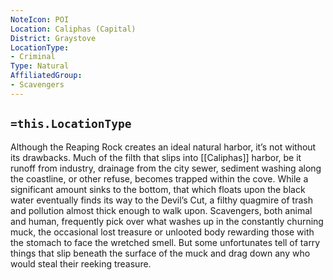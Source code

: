 ```yaml
---
NoteIcon: POI
Location: Caliphas (Capital) 
District: Graystove
LocationType:
- Criminal 
Type: Natural
AffiliatedGroup:
- Scavengers
---
```

## `=this.LocationType`

Although the Reaping Rock creates an ideal natural harbor, it’s not without its drawbacks. Much of the filth that slips into [[Caliphas]] harbor, be it runoff from industry, drainage from the city sewer, sediment washing along the coastline, or other refuse, becomes trapped within the cove. While a significant amount sinks to the bottom, that which floats upon the black water eventually finds its way to the Devil’s Cut, a filthy quagmire of trash and pollution almost thick enough to walk upon. Scavengers, both animal and human, frequently pick over what washes up in the constantly churning muck, the occasional lost treasure or unlooted body rewarding those with the stomach to face the wretched smell. But some unfortunates tell of tarry things that slip beneath the surface of the muck and drag down any who would steal their reeking treasure.